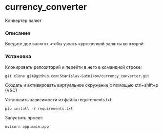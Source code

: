# currency_converter
Конвертер валют

### Описание ###
Введите две валюты чтобы узнать курс первой валюты ко второй.

### Установка ###

Клонировать репозиторий и перейти в него в командной строке:

```
git clone git@github.com:Stanislav-Gutnikov/currency_converter.git
```

Cоздать и активировать виртуальное окружение с помощью ctrl+shift+p (VSC)

Установить зависимости из файла requirements.txt:

```
pip install -r requirements.txt
```

Запустить проект:

```
uvicorn app.main:app
```